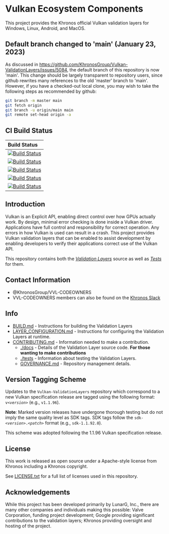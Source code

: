 # Vulkan Ecosystem Components

This project provides the Khronos official Vulkan validation layers for Windows, Linux, Android, and MacOS.

## Default branch changed to 'main' (January 23, 2023)

As discussed in https://github.com/KhronosGroup/Vulkan-ValidationLayers/issues/5084, the default branch of this repository is now 'main'. This change should be largely transparent to repository users, since github rewrites many references to the old 'master' branch to 'main'. However, if you have a checked-out local clone, you may wish to take the following steps as recommended by github:

```sh
git branch -m master main
git fetch origin
git branch -u origin/main main
git remote set-head origin -a
```

## CI Build Status
| Build Status |
|:------------|
| [![Build Status](https://github.com/KhronosGroup/Vulkan-ValidationLayers/actions/workflows/build_windows.yml/badge.svg?branch=main)](https://github.com/KhronosGroup/Vulkan-ValidationLayers/actions) |
| [![Build Status](https://github.com/KhronosGroup/Vulkan-ValidationLayers/actions/workflows/build_linux.yml/badge.svg?branch=main)](https://github.com/KhronosGroup/Vulkan-ValidationLayers/actions) |
| [![Build Status](https://github.com/KhronosGroup/Vulkan-ValidationLayers/actions/workflows/build_macos.yml/badge.svg?branch=main)](https://github.com/KhronosGroup/Vulkan-ValidationLayers/actions) |
| [![Build Status](https://github.com/KhronosGroup/Vulkan-ValidationLayers/actions/workflows/build_linux_gn.yml/badge.svg?branch=main)](https://github.com/KhronosGroup/Vulkan-ValidationLayers/actions) |
| [![Build Status](https://github.com/KhronosGroup/Vulkan-ValidationLayers/actions/workflows/build_android.yml/badge.svg?branch=main)](https://github.com/KhronosGroup/Vulkan-ValidationLayers/actions) |


## Introduction

Vulkan is an Explicit API, enabling direct control over how GPUs actually work. By design, minimal error checking is done inside
a Vulkan driver. Applications have full control and responsibility for correct operation. Any errors in
how Vulkan is used can result in a crash. This project provides Vulkan validation layers that can be enabled
to assist development by enabling developers to verify their applications correct use of the Vulkan API.

This repository contains both the [*Validation Layers*](layers/) source as well as [*Tests*](tests/) for them.

## Contact Information
* @KhronosGroup/VVL-CODEOWNERS
* VVL-CODEOWNERS members can also be found on the [Khronos Slack](https://khr.io/slack)

## Info
* [BUILD.md](BUILD.md) - Instructions for building the Validation Layers
* [LAYER_CONFIGURATION.md](LAYER_CONFIGURATION.md) - Instructions for configuring the Validation Layers at runtime.
* [CONTRIBUTING.md](CONTRIBUTING.md) - Information needed to make a contribution.
    * [./docs](./docs/) - Details of the Validation Layer source code. **For those wanting to make contributions**
    * [./tests](./tests) - Information about testing the Validation Layers.
    * [GOVERNANCE.md](GOVERNANCE.md) - Repository management details.

## Version Tagging Scheme

Updates to the `Vulkan-ValidationLayers` repository which correspond to a new Vulkan specification release are tagged using the following format: `v<`_`version`_`>` (e.g., `v1.1.96`).

**Note**: Marked version releases have undergone thorough testing but do not imply the same quality level as SDK tags. SDK tags follow the `sdk-<`_`version`_`>.<`_`patch`_`>` format (e.g., `sdk-1.1.92.0`).

This scheme was adopted following the 1.1.96 Vulkan specification release.

## License
This work is released as open source under a Apache-style license from Khronos including a Khronos copyright.

See [LICENSE.txt](LICENSE.txt) for a full list of licenses used in this repository.

## Acknowledgements
While this project has been developed primarily by LunarG, Inc., there are many other
companies and individuals making this possible: Valve Corporation, funding
project development; Google providing significant contributions to the validation layers;
Khronos providing oversight and hosting of the project.
